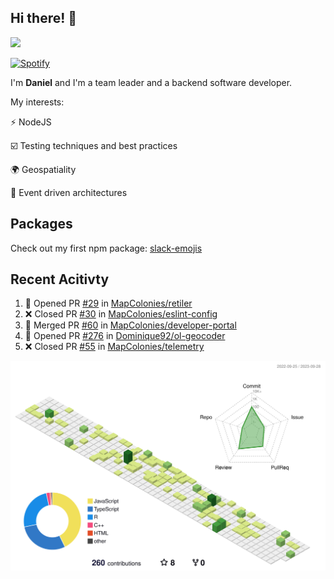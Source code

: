 ## Hi there! 👋

<p>
  <img src="https://github-readme-stats.vercel.app/api?username=syncush&theme=tokyonight">
</p>

[![Spotify](https://novatorem-rust.vercel.app/api/spotify)](https://open.spotify.com/user/syncush)

I'm **Daniel** and I'm a team leader and a backend software developer.

My interests:

⚡ NodeJS

☑️ Testing techniques and best practices

🌍 Geospatiality

🧠 Event driven architectures

## Packages
Check out my first npm package: [slack-emojis](https://www.npmjs.com/package/slack-emojis)

## Recent Acitivty
<!--START_SECTION:activity-->
1. 💪 Opened PR [#29](https://github.com/MapColonies/retiler/pull/29) in [MapColonies/retiler](https://github.com/MapColonies/retiler)
2. ❌ Closed PR [#30](https://github.com/MapColonies/eslint-config/pull/30) in [MapColonies/eslint-config](https://github.com/MapColonies/eslint-config)
3. 🎉 Merged PR [#60](https://github.com/MapColonies/developer-portal/pull/60) in [MapColonies/developer-portal](https://github.com/MapColonies/developer-portal)
4. 💪 Opened PR [#276](https://github.com/Dominique92/ol-geocoder/pull/276) in [Dominique92/ol-geocoder](https://github.com/Dominique92/ol-geocoder)
5. ❌ Closed PR [#55](https://github.com/MapColonies/telemetry/pull/55) in [MapColonies/telemetry](https://github.com/MapColonies/telemetry)
<!--END_SECTION:activity-->

![contrib](./profile-3d-contrib/profile-green-animate.svg)
